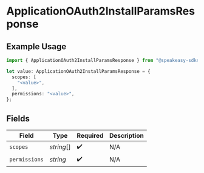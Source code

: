 # ApplicationOAuth2InstallParamsResponse

## Example Usage

```typescript
import { ApplicationOAuth2InstallParamsResponse } from "@speakeasy-sdks/discord/models/components";

let value: ApplicationOAuth2InstallParamsResponse = {
  scopes: [
    "<value>",
  ],
  permissions: "<value>",
};
```

## Fields

| Field              | Type               | Required           | Description        |
| ------------------ | ------------------ | ------------------ | ------------------ |
| `scopes`           | *string*[]         | :heavy_check_mark: | N/A                |
| `permissions`      | *string*           | :heavy_check_mark: | N/A                |